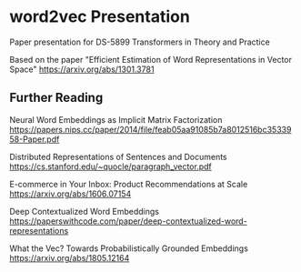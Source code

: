 # word2vec Presentation
Paper presentation for DS-5899 Transformers in Theory and Practice

Based on the paper "Efficient Estimation of Word Representations in Vector Space" https://arxiv.org/abs/1301.3781

## Further Reading

Neural Word Embeddings as Implicit Matrix Factorization
https://papers.nips.cc/paper/2014/file/feab05aa91085b7a8012516bc3533958-Paper.pdf

Distributed Representations of Sentences and Documents
 https://cs.stanford.edu/~quocle/paragraph_vector.pdf

E-commerce in Your Inbox: Product Recommendations at Scale
https://arxiv.org/abs/1606.07154

Deep Contextualized Word Embeddings
https://paperswithcode.com/paper/deep-contextualized-word-representations 

What the Vec? Towards Probabilistically Grounded Embeddings
https://arxiv.org/abs/1805.12164

